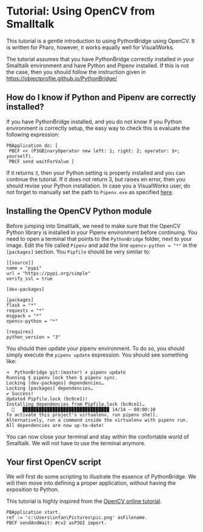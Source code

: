 # Tutorial: Using OpenCV from Smalltalk

This tutorial is a gentle introduction to using PythonBridge using OpenCV. It is written for Pharo, however, it works equally well for VisualWorks.

The tutorial assumes that you have PythonBridge correctly installed in your Smalltalk environment and have Python and Pipenv installed. If this is not the case, then you should follow the instruction given in https://objectprofile.github.io/PythonBridge/

## How do I know if Python and Pipenv are correctly installed?
If you have PythonBridge installed, and you do not know if you Python environment is correctly setup, the easy way to check this is evaluate the following expression:

```Smalltalk
PBApplication do: [ 
 PBCF << (P3GBinaryOperator new left: 1; right: 2; operator: $+; yourself).
 PBCF send waitForValue ]
```

If it returns `3`, then your Python setting is properly installed and you can continue the tutorial. If it does not return 3, but raises en error, then you should revise your Python installation. In case you a VisualWorks user, do not forget to manually set the path to `Pipenv.exe` as specified [here](https://objectprofile.github.io/PythonBridge/pages/vw-installation). 

## Installing the OpenCV Python module

Before jumping into Smalltalk, we need to make sure that the OpenCV Python library is installed in your Pipenv environment before continuing. You need to open a terminal that points to the `PythonBridge` folder, next to your image. Edit the file called `Pipenv` and add the line `opencv-python = "*"` in the `[packages]` section. You `Pipfile` should be very similar to:

```
[[source]]
name = "pypi"
url = "https://pypi.org/simple"
verify_ssl = true

[dev-packages]

[packages]
flask = "*"
requests = "*"
msgpack = "*"
opencv-python = "*"

[requires]
python_version = "3"
```

You should then update your pipenv environment. To do so, you should simply execute the `pipenv update` expression. You should see something like:

```
➜  PythonBridge git:(master) ✗ pipenv update
Running $ pipenv lock then $ pipenv sync.
Locking [dev-packages] dependencies…
Locking [packages] dependencies…
✔ Success! 
Updated Pipfile.lock (bc0ce1)!
Installing dependencies from Pipfile.lock (bc0ce1)…
  🐍   ▉▉▉▉▉▉▉▉▉▉▉▉▉▉▉▉▉▉▉▉▉▉▉▉▉▉▉▉▉▉▉▉ 14/14 — 00:00:10
To activate this project's virtualenv, run pipenv shell.
Alternatively, run a command inside the virtualenv with pipenv run.
All dependencies are now up-to-date!
```

You can now close your terminal and stay within the confortable world of Smalltalk. We will not have to use the terminal anymore.

## Your first OpenCV script

We will first do some scripting to illustrate the essence of PythonBridge. We will then move into defining a proper application, without having the exposition to Python.

This tutorial is highly inspired from the [OpenCV online tutorial](https://opencv-python-tutroals.readthedocs.io/en/latest/py_tutorials/py_gui/py_image_display/py_image_display.html).

```Smalltalk
PBApplication start.
ref := 'c:\Users\infan\Pictures\pic.png' asFilename.
PBCF sendAndWait: #cv2 asP3GI import.
```
